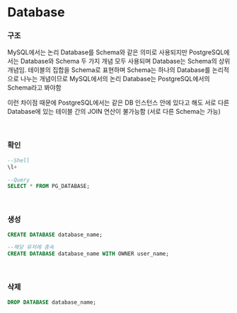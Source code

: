 Database
===

### 구조
MySQL에서는 논리 Database를 Schema와 같은 의미로 사용되지만 PostgreSQL에서는 Database와 Schema 두 가지 개념 모두 사용되며 Database는 Schema의 상위 개념임. 테이블의 집합을 Schema로 표현하며 Schema는 하나의 Database를 논리적으로 나누는 개념이므로 MySQL에서의 논리 Database는 PostgreSQL에서의 Schema라고 봐야함

이런 차이점 때문에 PostgreSQL에서는 같은 DB 인스턴스 안에 있다고 해도 서로 다른 Database에 있는 테이블 간의 JOIN 연산이 불가능함 (서로 다른 Schema는 가능)

<br>

### 확인
```sql
--Shell
\l+

--Query
SELECT * FROM PG_DATABASE;
```

<br>

### 생성
```sql
CREATE DATABASE database_name;

--해당 유저에 종속
CREATE DATABASE database_name WITH OWNER user_name;
```

<br>

### 삭제
```sql
DROP DATABASE database_name;
```

<br>
